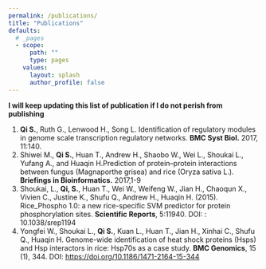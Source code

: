 ```yaml
---
permalink: /publications/
title: "Publications"
defaults:
  # _pages
  - scope:
      path: ""
      type: pages
    values:
      layout: splash
      author_profile: false
---
```

**I will keep updating this list of publication if I do not perish from publishing**

1. **Qi S.**, Ruth G., Lenwood H., Song L. Identification of regulatory modules in genome scale transcription regulatory networks. **BMC Syst Biol.** 2017, 11:140.
1. Shiwei M., **Qi S.**, Huan T., Andrew H., Shaobo W., Wei L., Shoukai L., Yufang A., and Huaqin H.Prediction of protein–protein interactions between fungus (Magnaporthe grisea) and rice (Oryza sativa L.). **Briefings in Bioinformatics.** 2017,1-9
1. Shoukai, L., **Qi, S.**, Huan T., Wei W., Weifeng W., Jian H., Chaoqun X., Vivien C., Justine K., Shufu Q., Andrew H., Huaqin H. (2015). Rice_Phospho 1.0: a new rice-specific SVM predictor for protein phosphorylation sites. **Scientific Reports**, 5:11940. DOI: : 10.1038/srep1194
1. Yongfei W., Shoukai L., **Qi S.**, Kuan L., Huan T., Jian H., Xinhai C., Shufu Q., Huaqin H. Genome-wide identification of heat shock proteins (Hsps) and Hsp interactors in rice: Hsp70s as a case study. **BMC Genomics**, 15 (1), 344. DOI: https://doi.org/10.1186/1471-2164-15-344
